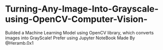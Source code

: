 # Turning-Any-Image-Into-Grayscale-using-OpenCV-Computer-Vision-
Builded a Machine Learning Model using OpenCV library, which converts images into GrayScale!
Prefer using Jupyter NoteBook
Made By @Heramb.0x1
